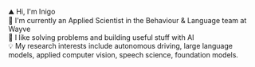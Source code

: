 ⛰️ Hi, I'm Inigo  
:wrench: I'm currently an Applied Scientist in the Behaviour & Language team at Wayve \
🤖 I like solving problems and building useful stuff with AI \
💡 My research interests include autonomous driving, large language models, applied computer vision, speech science, foundation models.
<!--
**inigoval/inigoval** is a ✨ _special_ ✨ repository because its `README.md` (this file) appears on your GitHub profile.

Here are some ideas to get you started:

- 🔭 I’m currently working on ...
- 🌱 I’m currently learning ...
- 👯 I’m looking to collaborate on ...
- 🤔 I’m looking for help with ...
- 💬 Ask me about ...
- 📫 How to reach me: ...
- 😄 Pronouns: ...
- ⚡ Fun fact: ...
-->
